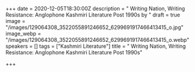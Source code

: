 +++
date = 2020-12-05T18:30:00Z
description = " Writing Nation, Writing Resistance: Anglophone Kashmiri Literature Post 1990s by "
draft = true
image = "/images/129064308_3522055891246652_6299691917466413415_o.jpg"
image_webp = "/images/129064308_3522055891246652_6299691917466413415_o.webp"
speakers = []
tags = ["Kashmiri Literature"]
title = " Writing Nation, Writing Resistance: Anglophone Kashmiri Literature Post 1990s"

+++
